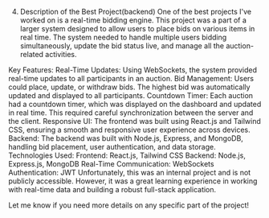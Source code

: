 4. Description of the Best Project(backend)
One of the best projects I've worked on is a real-time bidding engine. This project was a part of a larger system designed to allow users to place bids on various items in real time. The system needed to handle multiple users bidding simultaneously, update the bid status live, and manage all the auction-related activities.

Key Features:
Real-Time Updates: Using WebSockets, the system provided real-time updates to all participants in an auction.
Bid Management: Users could place, update, or withdraw bids. The highest bid was automatically updated and displayed to all participants.
Countdown Timer: Each auction had a countdown timer, which was displayed on the dashboard and updated in real time. This required careful synchronization between the server and the client.
Responsive UI: The frontend was built using React.js and Tailwind CSS, ensuring a smooth and responsive user experience across devices.
Backend: The backend was built with Node.js, Express, and MongoDB, handling bid placement, user authentication, and data storage.
Technologies Used:
Frontend: React.js, Tailwind CSS
Backend: Node.js, Express.js, MongoDB
Real-Time Communication: WebSockets
Authentication: JWT
Unfortunately, this was an internal project and is not publicly accessible. However, it was a great learning experience in working with real-time data and building a robust full-stack application.

Let me know if you need more details on any specific part of the project!